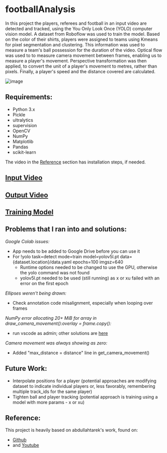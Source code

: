 # footballAnalysis
In this project the players, referees and football in an input video are detected and tracked, using the You Only Look Once (YOLO) computer vision model. A dataset from Roboflow was used to train the model. Based on the color of their shirts, players were assigned to teams using Kmeans for pixel segmentation and clustering. This information was used to measure a team's ball possession for the duration of the video. Optical flow was used to to measure camera movement between frames, enabling us to measure a player's movement. Perspective transformation was then applied, to convert the unit of a player's movement to metres, rather than pixels. Finally, a player's speed and the distance covered are calculated. 

![image](https://github.com/ksarkara/footballAnalysis/assets/113844617/1f52c590-e0a7-4b4f-9f13-5047623ad377)

## Requirements:
- Python 3.x
- Pickle
- ultralytics
- supervision
- OpenCV
- NumPy
- Matplotlib
- Pandas
- scikit-learn
  
The video in the [Reference](https://github.com/ksarkara/footballAnalysis/blob/main/README.md#reference) section has installation steps, if needed.

## [Input Video](https://drive.google.com/file/d/1g_3Udg9BxMUkl_4EPLTd345vn8zzPpI4/view?usp=sharing)

## [Output Video](https://drive.google.com/file/d/1pLKxrznguuYUiTf1AmH3J61x5pBZGDqn/view?usp=sharing)

## [Training Model](https://drive.google.com/file/d/14R-DaMKO4PjsI04aDBjP6lnUzvDAixad/view?usp=sharing)

## Problems that I ran into and solutions:
_Google Colab issues:_
- App needs to be added to Google Drive before you can use it
- For !yolo task=detect mode=train model=yolov5l.pt data={dataset.location}/data.yaml epochs=100 imgsz=640
  - Runtime options needed to be changed to use the GPU, otherwise the yolo command was not found
  - yolov5l.pt needed to be used (still running) as x or xu failed with an error on the first epoch


_Ellipses weren't being drawn:_
- Check annotation code misalignment, especially when looping over frames


_NumPy error allocating 20+ MiB for array in draw_camera_movement():overlay = frame.copy():_
- run vscode as admin; other solutions are [here](https://stackoverflow.com/questions/57507832/unable-to-allocate-array-with-shape-and-data-type)


_Camera movement was always showing as zero:_
- Added "max_distance = distance" line in get_camera_movement()

## Future Work:
- Interpolate positions for a player (potential approaches are modifying dataset to indicate individual players or, less favorably, remembering multiple track_ids for the same player)
- Tighten ball and player tracking (potential approach is training using a model with more params - x or xu)

## Reference:
This project is heavily based on abdullahtarek's work, found on:
- [Github](https://github.com/abdullahtarek/football_analysis)
- and [Youtube](https://www.youtube.com/watch?v=neBZ6huolkg)
